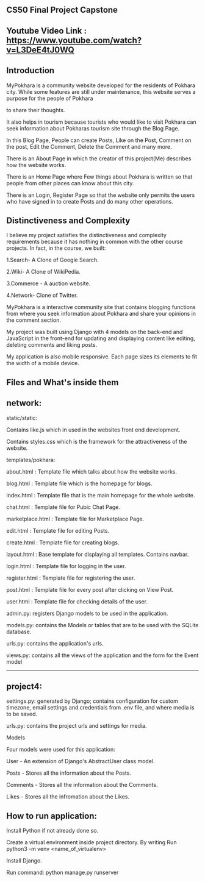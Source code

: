 CS50 Final Project Capstone
-----------------------------

Youtube Video Link : https://www.youtube.com/watch?v=L3DeE4tJ0WQ
-----------------------------------------------------------------


Introduction
---------------------------------------------------------------------------------------------------------------------------------------------------------------------------------------
MyPokhara is a community website developed for the residents of Pokhara city. While some features are still under maintenance, this website serves a purpose for the people of Pokhara

to share their thoughts.

It also helps in tourism because tourists who would like to visit Pokhara can seek information about Pokharas tourism site through the Blog Page.

In this Blog Page, People can create Posts, Like on the Post, Comment on the post, Edit the Comment, Delete the Comment and many more.

There is an About Page in which the creator of this project(Me) describes how the website works. 

There is an Home Page where Few things about Pokhara is written so that people from other places can know about this city.

There is an Login, Register Page so that the website only permits the users who have signed in to create Posts and do many other operations.


Distinctiveness and Complexity
----------------------------------------------------------------------------------------------------------------------------------------------------------------------------------

I believe my project satisfies the distinctiveness and complexity requirements because it has nothing in common with the other course projects. In fact, in the course, we built:

1.Search- A Clone of Google Search.

2.Wiki- A Clone of WikiPedia.

3.Commerce - A auction website.

4.Network- Clone of Twitter.

MyPokhara is a interactive community site that contains blogging functions from where you seek information about Pokhara and share your opinions in the comment section. 

My project was built using Django with 4 models on the back-end and JavaScript in the front-end for updating and displaying content like editing, deleting comments and liking posts.

My application is also mobile responsive. Each page sizes its elements to fit the width of a mobile device.


Files and What's inside them 
---------------------------------------------------------------------------------


network:
-------------------------------------------------------------------------------
static/static:

Contains like.js which in used in the websites front end development.

Contains styles.css which is the framework for the attractiveness of the website.

templates/pokhara:

about.html : Template file  which talks about how the website works.

blog.html : Template file which is the homepage for blogs.

index.html : Template file that is the  main homepage for the whole website.

chat.html : Template file for Pubic Chat Page.

marketplace.html : Template file for Marketplace Page.

edit.html : Template file for editing Posts.

create.html : Template file for creating blogs.

layout.html : Base template for displaying all templates. Contains navbar.

login.html : Template file for logging in the user.

register.html : Template file for registering the user.

post.html : Template file for every post after clicking on  View Post.

user.html : Template file for checking details of the user.


admin.py: registers Django models to be used in the application.

models.py: contains the Models or tables that are to be used with the SQLite database.

urls.py: contains the application's urls.

views.py: contains all the views of the application and the form for the Event model

----------------------------------------------------------------------------------------

project4:
-----------------------------------------------------------------------------------------
settings.py: generated by Django; contains configuration for custom timezone, email settings and credentials from .env file, and where media is to be saved.


urls.py: contains the project urls and settings for media.


Models

 Four models were used for this application:

User - An extension of Django's AbstractUser class model.

Posts - Stores all the information about the Posts.

Comments - Stores all the information about the Comments.

Likes - Stores all the infromation about the Likes. 



How to run application:
----------------------------------------------------------

Install Python if not already done so.


Create a virtual environment inside project directory.
By writing Run python3 -m venv <name_of_virtualenv>

Install Django.

Run command:
python manage.py runserver
